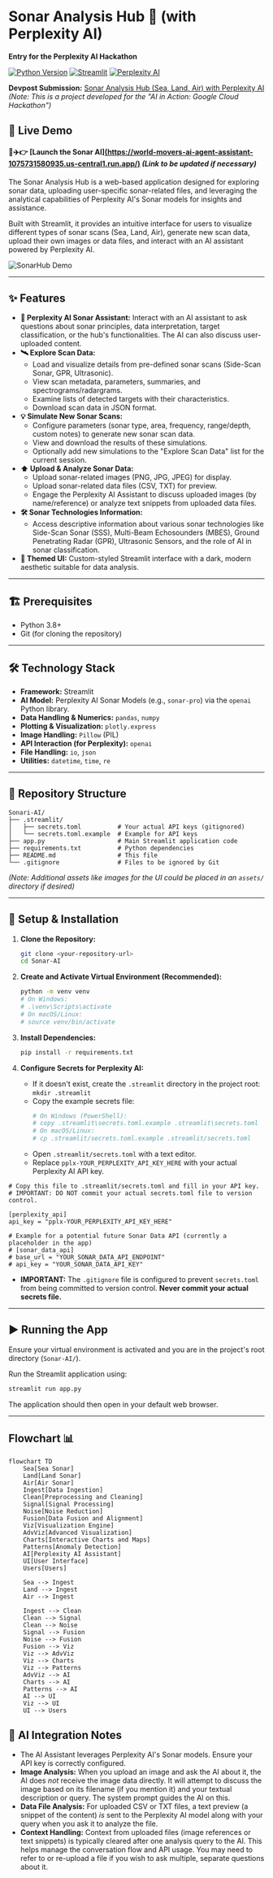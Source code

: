 # Sonar Analysis Hub 📡 (with Perplexity AI)

**Entry for the Perplexity AI Hackathon**

[![Python Version](https://img.shields.io/badge/python-3.11%2B-blue.svg)](https://www.python.org/)
[![Streamlit](https://img.shields.io/badge/Streamlit-Framework-orange.svg)](https://streamlit.io)
[![Perplexity AI](https://img.shields.io/badge/AI-Perplexity%20Sonar-9cf.svg)](https://perplexity.ai)
<!-- Add other badges if relevant (e.g., License: MIT) -->
**Devpost Submission:** [Sonar Analysis Hub (Sea, Land, Air) with Perplexity AI]([https://devpost.com/software/world-movers-ai-agent-customer-service-marketing-agent](https://devpost.com/software/sonar-analysis-hub-with-perxplexity-ai?ref_content=user-portfolio&ref_feature=in_progress))
*(Note: This is a project developed for the "AI in Action: Google Cloud Hackathon")*

## 🚀 Live Demo

#### 🤖✈️👉 **[Launch the Sonar AI][(https://world-movers-ai-agent-assistant-1075731580935.us-central1.run.app/)](https://sonair.streamlit.app/)** *(Link to be updated if necessary)*

The Sonar Analysis Hub is a web-based application designed for exploring  sonar data, uploading user-specific sonar-related files, and leveraging the analytical capabilities of Perplexity AI's Sonar models for insights and assistance.

Built with Streamlit, it provides an intuitive interface for users to visualize different types of  sonar scans (Sea, Land, Air), generate new scan data, upload their own images or data files, and interact with an AI assistant powered by Perplexity AI.

![SonarHub Demo](https://raw.githubusercontent.com/MiChaelinzo/Sonar-AI/d22d856a5e2b7ce96c7b05aca09df0cf10da3558/assets/sonarhub.gif)

---

## ✨ Features

*   **🤖 Perplexity AI Sonar Assistant:** Interact with an AI assistant to ask questions about sonar principles, data interpretation, target classification, or the hub's functionalities. The AI can also discuss user-uploaded content.
*   **🛰️ Explore  Scan Data:**
    *   Load and visualize details from pre-defined sonar scans (Side-Scan Sonar, GPR, Ultrasonic).
    *   View scan metadata, parameters, summaries, and  spectrograms/radargrams.
    *   Examine lists of detected targets with their characteristics.
    *   Download scan data in JSON format.
*   **💡 Simulate New Sonar Scans:**
    *   Configure parameters (sonar type, area, frequency, range/depth, custom notes) to generate new  sonar scan data.
    *   View and download the results of these simulations.
    *   Optionally add new simulations to the "Explore Scan Data" list for the current session.
*   **⬆️ Upload & Analyze Sonar Data:**
    *   Upload sonar-related images (PNG, JPG, JPEG) for display.
    *   Upload sonar-related data files (CSV, TXT) for preview.
    *   Engage the Perplexity AI Assistant to discuss uploaded images (by name/reference) or analyze text snippets from uploaded data files.
*   **🛠️ Sonar Technologies Information:**
    *   Access descriptive information about various sonar technologies like Side-Scan Sonar (SSS), Multi-Beam Echosounders (MBES), Ground Penetrating Radar (GPR), Ultrasonic Sensors, and the role of AI in sonar classification.
*   **🎨 Themed UI:** Custom-styled Streamlit interface with a dark, modern aesthetic suitable for data analysis.

---

## 🏗️ Prerequisites

*   Python 3.8+
*   Git (for cloning the repository)

---

## 🛠️ Technology Stack

*   **Framework:** Streamlit
*   **AI Model:** Perplexity AI Sonar Models (e.g., `sonar-pro`) via the `openai` Python library.
*   **Data Handling & Numerics:** `pandas`, `numpy`
*   **Plotting & Visualization:** `plotly.express`
*   **Image Handling:** `Pillow` (PIL)
*   **API Interaction (for Perplexity):** `openai`
*   **File Handling:** `io`, `json`
*   **Utilities:** `datetime`, `time`, `re`

---

## 📃 Repository Structure

```
Sonari-AI/
├── .streamlit/
│   ├── secrets.toml          # Your actual API keys (gitignored)
│   └── secrets.toml.example  # Example for API keys
├── app.py                    # Main Streamlit application code
├── requirements.txt          # Python dependencies
├── README.md                 # This file
└── .gitignore                # Files to be ignored by Git
```
*(Note: Additional assets like images for the UI could be placed in an `assets/` directory if desired)*

---

## 🚀 Setup & Installation

1.  **Clone the Repository:**
    ```bash
    git clone <your-repository-url>
    cd Sonar-AI
    ```

2.  **Create and Activate Virtual Environment (Recommended):**
    ```bash
    python -m venv venv
    # On Windows:
    # .\venv\Scripts\activate
    # On macOS/Linux:
    # source venv/bin/activate
    ```

3.  **Install Dependencies:**
    ```bash
    pip install -r requirements.txt
    ```

4.  **Configure Secrets for Perplexity AI:**
    *   If it doesn't exist, create the `.streamlit` directory in the project root: `mkdir .streamlit`
    *   Copy the example secrets file:
        ```bash
        # On Windows (PowerShell):
        # copy .streamlit\secrets.toml.example .streamlit\secrets.toml
        # On macOS/Linux:
        # cp .streamlit/secrets.toml.example .streamlit/secrets.toml
        ```
    *   Open `.streamlit/secrets.toml` with a text editor.
    *   Replace `pplx-YOUR_PERPLEXITY_API_KEY_HERE` with your actual Perplexity AI API key.
```
# Copy this file to .streamlit/secrets.toml and fill in your API key.
# IMPORTANT: DO NOT commit your actual secrets.toml file to version control.

[perplexity_api]
api_key = "pplx-YOUR_PERPLEXITY_API_KEY_HERE"

# Example for a potential future Sonar Data API (currently a placeholder in the app)
# [sonar_data_api]
# base_url = "YOUR_SONAR_DATA_API_ENDPOINT"
# api_key = "YOUR_SONAR_DATA_API_KEY"
```
*   **IMPORTANT:** The `.gitignore` file is configured to prevent `secrets.toml` from being committed to version control. **Never commit your actual secrets file.**

---

## ▶️ Running the App

Ensure your virtual environment is activated and you are in the project's root directory (`Sonar-AI/`).

Run the Streamlit application using:

```bash
streamlit run app.py
```

The application should then open in your default web browser.

---

## Flowchart 📊
```mermaid
flowchart TD
    Sea[Sea Sonar]
    Land[Land Sonar]
    Air[Air Sonar]
    Ingest[Data Ingestion]
    Clean[Preprocessing and Cleaning]
    Signal[Signal Processing]
    Noise[Noise Reduction]
    Fusion[Data Fusion and Alignment]
    Viz[Visualization Engine]
    AdvViz[Advanced Visualization]
    Charts[Interactive Charts and Maps]
    Patterns[Anomaly Detection]
    AI[Perplexity AI Assistant]
    UI[User Interface]
    Users[Users]

    Sea --> Ingest
    Land --> Ingest
    Air --> Ingest

    Ingest --> Clean
    Clean --> Signal
    Clean --> Noise
    Signal --> Fusion
    Noise --> Fusion
    Fusion --> Viz
    Viz --> AdvViz
    Viz --> Charts
    Viz --> Patterns
    AdvViz --> AI
    Charts --> AI
    Patterns --> AI
    AI --> UI
    Viz --> UI
    UI --> Users
```

## 🤖 AI Integration Notes

*   The AI Assistant leverages Perplexity AI's Sonar models. Ensure your API key is correctly configured.
*   **Image Analysis:** When you upload an image and ask the AI about it, the AI does *not* receive the image data directly. It will attempt to discuss the image based on its filename (if you mention it) and your textual description or query. The system prompt guides the AI on this.
*   **Data File Analysis:** For uploaded CSV or TXT files, a text preview (a snippet of the content) *is* sent to the Perplexity AI model along with your query when you ask it to analyze the file.
*   **Context Handling:** Context from uploaded files (image references or text snippets) is typically cleared after one analysis query to the AI. This helps manage the conversation flow and API usage. You may need to refer to or re-upload a file if you wish to ask multiple, separate questions about it.
```
